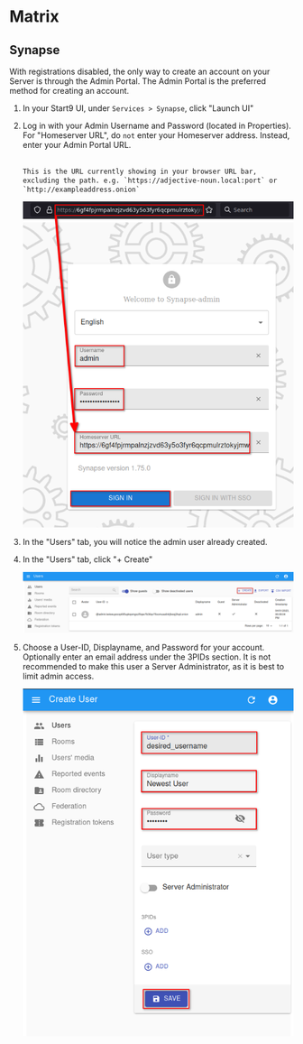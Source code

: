 # Matrix

Synapse
-------

  With registrations disabled, the only way to create an account on your Server is through the Admin Portal.  The Admin Portal is the preferred method for creating an account.

1. In your Start9 UI, under `Services > Synapse`, click "Launch UI"
1. Log in with your Admin Username and Password (located in Properties). For "Homeserver URL", do `not` enter your Homeserver address. Instead, enter your Admin Portal URL.

    ```admonish note

    This is the URL currently showing in your browser URL bar, excluding the path. e.g. `https://adjective-noun.local:port` or `http://exampleaddress.onion`

    ```

    ![Synapse Admin](./assets/synapse-admin-1.png)


1. In the "Users" tab, you will notice the admin user already created.

1. In the "Users" tab, click "+ Create"

    ![Synapse Admin](./assets/synapse-admin-2.png)
   
1. Choose a User-ID, Displayname, and Password for your account. Optionally enter an email address under the 3PIDs section. It is not recommended to make this user a Server Administrator, as it is best to limit admin access.
   
    ![Synapse Admin](./assets/synapse-admin-3.png)
    